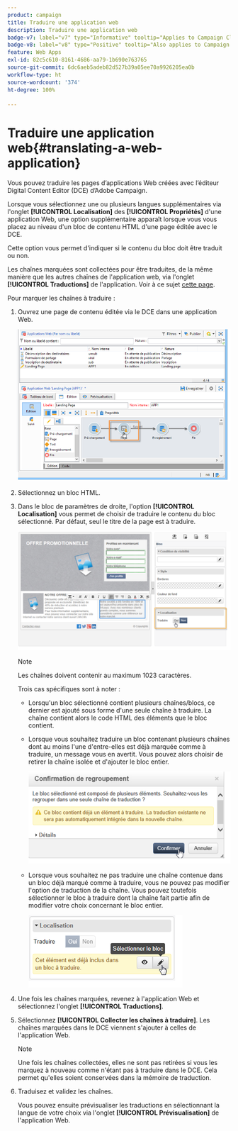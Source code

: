 ```yaml
---
product: campaign
title: Traduire une application web
description: Traduire une application web
badge-v7: label="v7" type="Informative" tooltip="Applies to Campaign Classic v7"
badge-v8: label="v8" type="Positive" tooltip="Also applies to Campaign v8"
feature: Web Apps
exl-id: 82c5c610-8161-4686-aa79-1b690e763765
source-git-commit: 6dc6aeb5adeb82d527b39a05ee70a9926205ea0b
workflow-type: ht
source-wordcount: '374'
ht-degree: 100%

---
```


# Traduire une application web{#translating-a-web-application}



Vous pouvez traduire les pages d’applications Web créées avec l’éditeur Digital Content Editor (DCE) d’Adobe Campaign.

Lorsque vous sélectionnez une ou plusieurs langues supplémentaires via l&#39;onglet **[!UICONTROL Localisation]** des **[!UICONTROL Propriétés]** d&#39;une application Web, une option supplémentaire apparaît lorsque vous vous placez au niveau d&#39;un bloc de contenu HTML d&#39;une page éditée avec le DCE.

Cette option vous permet d&#39;indiquer si le contenu du bloc doit être traduit ou non.

Les chaînes marquées sont collectées pour être traduites, de la même manière que les autres chaînes de l&#39;application web, via l&#39;onglet **[!UICONTROL Traductions]** de l&#39;application. Voir à ce sujet [cette page](translating-a-web-form.md).

Pour marquer les chaînes à traduire :

1. Ouvrez une page de contenu éditée via le DCE dans une application Web.

   ![](assets/dce_translation_3.png)

1. Sélectionnez un bloc HTML.
1. Dans le bloc de paramètres de droite, l&#39;option **[!UICONTROL Localisation]** vous permet de choisir de traduire le contenu du bloc sélectionné. Par défaut, seul le titre de la page est à traduire.

   ![](assets/dce_translation_1.png)

   >[!NOTE]
   >
   >Les chaînes doivent contenir au maximum 1023 caractères.

   Trois cas spécifiques sont à noter :

   * Lorsqu&#39;un bloc sélectionné contient plusieurs chaînes/blocs, ce dernier est ajouté sous forme d&#39;une seule chaîne à traduire. La chaîne contient alors le code HTML des éléments que le bloc contient.
   * Lorsque vous souhaitez traduire un bloc contenant plusieurs chaînes dont au moins l&#39;une d&#39;entre-elles est déjà marquée comme à traduire, un message vous en avertit. Vous pouvez alors choisir de retirer la chaîne isolée et d&#39;ajouter le bloc entier.

      ![](assets/dce_translation_4.png)

   * Lorsque vous souhaitez ne pas traduire une chaîne contenue dans un bloc déjà marqué comme à traduire, vous ne pouvez pas modifier l&#39;option de traduction de la chaîne. Vous pouvez toutefois sélectionner le bloc à traduire dont la chaîne fait partie afin de modifier votre choix concernant le bloc entier.

      ![](assets/dce_translation_2.png)

1. Une fois les chaînes marquées, revenez à l&#39;application Web et sélectionnez l&#39;onglet **[!UICONTROL Traductions]**.
1. Sélectionnez **[!UICONTROL Collecter les chaînes à traduire]**. Les chaînes marquées dans le DCE viennent s&#39;ajouter à celles de l&#39;application Web.

   >[!NOTE]
   >
   >Une fois les chaînes collectées, elles ne sont pas retirées si vous les marquez à nouveau comme n&#39;étant pas à traduire dans le DCE. Cela permet qu&#39;elles soient conservées dans la mémoire de traduction.

1. Traduisez et validez les chaînes.

   Vous pouvez ensuite prévisualiser les traductions en sélectionnant la langue de votre choix via l&#39;onglet **[!UICONTROL Prévisualisation]** de l&#39;application Web.
